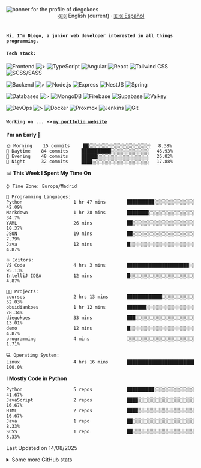 <picture>
 <source media="(prefers-color-scheme: dark)" srcset="https://i.imgur.com/G5n6xUz.png">
 <source media="(prefers-color-scheme: light)" srcset="https://i.imgur.com/8gLfu4u.png">
 <img alt="banner for the profile of diegokoes" src="https://i.imgur.com/G5n6xUz.png">
</picture>

<!-- Language switcher -->
<div align="center">
  <a >🇬🇧 English (current)</a> · <a href="./README_es.md">🇪🇸 Español</a>
</div>
<br>


#### `Hi, I'm Diego, a junior web developer interested in all things programming.`

#### `Tech stack:` 

<!-- Frontend -->
![Frontend   ](https://img.shields.io/badge/Front%20%20%20-20232a?style=for-the-badge&logo=terminal&logoColor=white)
![>](https://img.shields.io/badge/%3E-000000?style=for-the-badge&labelColor=000000&color=000000&logoColor=white&labelWidth=20) 
![TypeScript](https://img.shields.io/badge/typescript-3178C6?style=for-the-badge&logo=typescript&logoColor=white)
![Angular](https://img.shields.io/badge/angular-7E22CE?style=for-the-badge&logo=angular&logoColor=white)
![React](https://img.shields.io/badge/react-20232a?style=for-the-badge&logo=react&logoColor=61DAFB)
![Tailwind CSS](https://img.shields.io/badge/tailwindcss-06B6D4?style=for-the-badge&logo=tailwindcss&logoColor=white)
![SCSS/SASS](https://img.shields.io/badge/scss-CC6699?style=for-the-badge&logo=sass&logoColor=white)
<!-- Backend -->
![Backend    ](https://img.shields.io/badge/Back%20%20%20%20-20232a?style=for-the-badge&logo=terminal&logoColor=white)
![>](https://img.shields.io/badge/%3E-000000?style=for-the-badge&labelColor=000000&color=000000&logoColor=white&labelWidth=20) 
![Node.js](https://img.shields.io/badge/node.js-339933?style=for-the-badge&logo=nodedotjs&logoColor=white)
![Express](https://img.shields.io/badge/express-000000?style=for-the-badge&logo=express&logoColor=white)
![NestJS](https://img.shields.io/badge/nestjs-E0234E?style=for-the-badge&logo=nestjs&logoColor=white)
![Spring](https://img.shields.io/badge/spring-6DB33F?style=for-the-badge&logo=spring&logoColor=white)
<!-- Databases -->
![Databases  ](https://img.shields.io/badge/DB's%20-20232a?style=for-the-badge&logo=terminal&logoColor=white)
![>](https://img.shields.io/badge/%3E-000000?style=for-the-badge&labelColor=000000&color=000000&logoColor=white&labelWidth=20) 
![MongoDB](https://img.shields.io/badge/mongodb-4EA94B?style=for-the-badge&logo=mongodb&logoColor=white)
![Firebase](https://img.shields.io/badge/firebase-FFCA28?style=for-the-badge&logo=firebase&logoColor=black)
![Supabase](https://img.shields.io/badge/supabase-3ECF8E?style=for-the-badge&logo=supabase&logoColor=white)
![Valkey](https://img.shields.io/badge/valkey-DC382D?style=for-the-badge&logo=valkey&logoColor=white)
<!-- DevOps -->
![DevOps     ](https://img.shields.io/badge/DevOps%20%20%20-20232a?style=for-the-badge&logo=terminal&logoColor=white)
![>](https://img.shields.io/badge/%3E-000000?style=for-the-badge&labelColor=000000&color=000000&logoColor=white&labelWidth=20) 
![Docker](https://img.shields.io/badge/docker-2496ED?style=for-the-badge&logo=docker&logoColor=white)
![Proxmox](https://img.shields.io/badge/proxmox-e57000?style=for-the-badge&logo=proxmox&logoColor=white)
![Jenkins](https://img.shields.io/badge/jenkins-D24939?style=for-the-badge&logo=jenkins&logoColor=white)
![Git](https://img.shields.io/badge/git-F05032?style=for-the-badge&logo=git&logoColor=white)

 
#### `Working on ... ->`  [`my portfolio website`](https://github.com/diegokoes/portfolio)


<!--START_SECTION:waka-->
**I'm an Early 🐤** 

```text
🌞 Morning    15 commits     ██░░░░░░░░░░░░░░░░░░░░░░░   8.38% 
🌆 Daytime    84 commits     ███████████░░░░░░░░░░░░░░   46.93% 
🌃 Evening    48 commits     ██████░░░░░░░░░░░░░░░░░░░   26.82% 
🌙 Night      32 commits     ████░░░░░░░░░░░░░░░░░░░░░   17.88%

```


📊 **This Week I Spent My Time On** 

```text
⌚︎ Time Zone: Europe/Madrid

💬 Programming Languages: 
Python                   1 hr 47 mins        ██████████░░░░░░░░░░░░░░░   42.09% 
Markdown                 1 hr 28 mins        ████████░░░░░░░░░░░░░░░░░   34.7% 
YAML                     26 mins             ██░░░░░░░░░░░░░░░░░░░░░░░   10.37% 
JSON                     19 mins             ██░░░░░░░░░░░░░░░░░░░░░░░   7.79% 
Java                     12 mins             █░░░░░░░░░░░░░░░░░░░░░░░░   4.87%

🔥 Editors: 
VS Code                  4 hrs 3 mins        ███████████████████████░░   95.13% 
IntelliJ IDEA            12 mins             █░░░░░░░░░░░░░░░░░░░░░░░░   4.87%

🐱‍💻 Projects: 
courses                  2 hrs 13 mins       █████████████░░░░░░░░░░░░   52.03% 
obsidiankoes             1 hr 12 mins        ███████░░░░░░░░░░░░░░░░░░   28.34% 
diegokoes                33 mins             ███░░░░░░░░░░░░░░░░░░░░░░   13.01% 
demo                     12 mins             █░░░░░░░░░░░░░░░░░░░░░░░░   4.87% 
programming              4 mins              ░░░░░░░░░░░░░░░░░░░░░░░░░   1.71%

💻 Operating System: 
Linux                    4 hrs 16 mins       █████████████████████████   100.0%

```

**I Mostly Code in Python** 

```text
Python                   5 repos             ██████████░░░░░░░░░░░░░░░   41.67% 
JavaScript               2 repos             ████░░░░░░░░░░░░░░░░░░░░░   16.67% 
HTML                     2 repos             ████░░░░░░░░░░░░░░░░░░░░░   16.67% 
Java                     1 repo              ██░░░░░░░░░░░░░░░░░░░░░░░   8.33% 
SCSS                     1 repo              ██░░░░░░░░░░░░░░░░░░░░░░░   8.33%

```



 Last Updated on 14/08/2025
<!--END_SECTION:waka-->


<details>


<summary>Some more GitHub stats</summary>





<p align="center">


  <img height="50%" width="auto" src="https://github-readme-stats-azure-ten-65.vercel.app/api/top-langs/?username=diegokoes&layout=compact&hide_border=true&theme=dracula&bg_color=00000000&langs_count=6&hide=html,tex,css,php&exclude_repo=Pacman-AI">


  <img src="https://github-readme-streak-stats.herokuapp.com?user=diegokoes&theme=dracula&hide_border=true&date_format=j%20M%5B%20Y%5D&background=00000000&hide_longest_streak=true" alt="GitHub Streak" />


  <br>


  <br>


</p>


</details>

